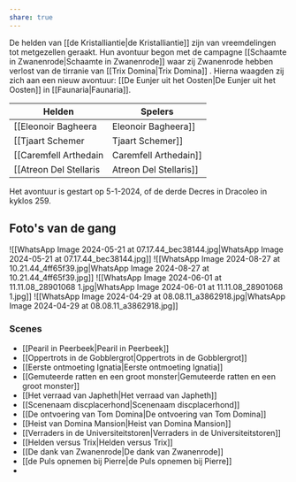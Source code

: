 ```yaml
---
share: true
---
```

De helden van [[de Kristalliantie|de Kristalliantie]] zijn van vreemdelingen tot metgezellen geraakt.
Hun avontuur begon met de campagne [[Schaamte in Zwanenrode|Schaamte in Zwanenrode]] waar zij Zwanenrode hebben verlost van de tirranie van [[Trix Domina|Trix Domina]] . Hierna waagden zij zich aan een nieuw avontuur: [[De Eunjer uit het Oosten|De Eunjer uit het Oosten]] in [[Faunaria|Faunaria]]. 

| Helden                   | Spelers           |
| ------------------------ | ----------------- |
| [[Eleonoir Bagheera|Eleonoir Bagheera]]      | Tanja Quaijtaal   |
| [[Tjaart Schemer|Tjaart Schemer]]       | Pieter Seinen     |
| [[Caremfell Arthedain|Caremfell Arthedain]]  | Rajiv Gokhale     |
| [[Atreon Del Stellaris|Atreon Del Stellaris]] | Rowando Schippers |
Het avontuur is gestart op 5-1-2024, of de derde Decres in Dracoleo in kyklos 259.


## Foto's van de gang
![[WhatsApp Image 2024-05-21 at 07.17.44_bec38144.jpg|WhatsApp Image 2024-05-21 at 07.17.44_bec38144.jpg]]
![[WhatsApp Image 2024-08-27 at 10.21.44_4ff65f39.jpg|WhatsApp Image 2024-08-27 at 10.21.44_4ff65f39.jpg]]
![[WhatsApp Image 2024-06-01 at 11.11.08_28901068 1.jpg|WhatsApp Image 2024-06-01 at 11.11.08_28901068 1.jpg]]
![[WhatsApp Image 2024-04-29 at 08.08.11_a3862918.jpg|WhatsApp Image 2024-04-29 at 08.08.11_a3862918.jpg]]


### Scenes
* [[Pearil in Peerbeek|Pearil in Peerbeek]]
* [[Oppertrots in de Gobblergrot|Oppertrots in de Gobblergrot]]
* [[Eerste ontmoeting Ignatia|Eerste ontmoeting Ignatia]]
* [[Gemuteerde ratten en een groot monster|Gemuteerde ratten en een groot monster]]
* [[Het verraad van Japheth|Het verraad van Japheth]]
* [[Scenenaam discplacerhond|Scenenaam discplacerhond]]
* [[De ontvoering van Tom Domina|De ontvoering van Tom Domina]]
* [[Heist van Domina Mansion|Heist van Domina Mansion]]
* [[Verraders in de Universiteitstoren|Verraders in de Universiteitstoren]]
* [[Helden versus Trix|Helden versus Trix]]
* [[De dank van Zwanenrode|De dank van Zwanenrode]]
* [[de Puls opnemen bij Pierre|de Puls opnemen bij Pierre]]
* 

